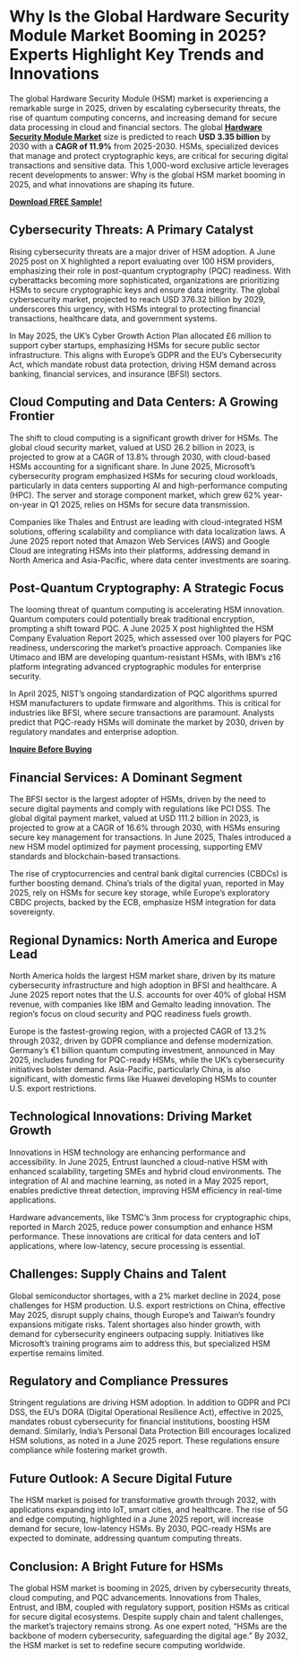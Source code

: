 # Why Is the Global Hardware Security Module Market Booming in 2025? Experts Highlight Key Trends and Innovations
The global Hardware Security Module (HSM) market is experiencing a remarkable surge in 2025, driven by escalating cybersecurity threats, the rise of quantum computing concerns, and increasing demand for secure data processing in cloud and financial sectors. The global [**Hardware Security Module Market**](https://www.nextmsc.com/report/hardware-security-module-market-se3100) size is predicted to reach **USD 3.35 billion** by 2030 with a **CAGR of 11.9%** from 2025-2030. HSMs, specialized devices that manage and protect cryptographic keys, are critical for securing digital transactions and sensitive data. This 1,000-word exclusive article leverages recent developments to answer: Why is the global HSM market booming in 2025, and what innovations are shaping its future.

[**Download FREE Sample!**](https://www.nextmsc.com/hardware-security-module-market-se3100/request-sample)

## Cybersecurity Threats: A Primary Catalyst

Rising cybersecurity threats are a major driver of HSM adoption. A June 2025 post on X highlighted a report evaluating over 100 HSM providers, emphasizing their role in post-quantum cryptography (PQC) readiness. With cyberattacks becoming more sophisticated, organizations are prioritizing HSMs to secure cryptographic keys and ensure data integrity. The global cybersecurity market, projected to reach USD 376.32 billion by 2029, underscores this urgency, with HSMs integral to protecting financial transactions, healthcare data, and government systems.

In May 2025, the UK’s Cyber Growth Action Plan allocated £6 million to support cyber startups, emphasizing HSMs for secure public sector infrastructure. This aligns with Europe’s GDPR and the EU’s Cybersecurity Act, which mandate robust data protection, driving HSM demand across banking, financial services, and insurance (BFSI) sectors.

## Cloud Computing and Data Centers: A Growing Frontier

The shift to cloud computing is a significant growth driver for HSMs. The global cloud security market, valued at USD 26.2 billion in 2023, is projected to grow at a CAGR of 13.8% through 2030, with cloud-based HSMs accounting for a significant share. In June 2025, Microsoft’s cybersecurity program emphasized HSMs for securing cloud workloads, particularly in data centers supporting AI and high-performance computing (HPC). The server and storage component market, which grew 62% year-on-year in Q1 2025, relies on HSMs for secure data transmission.

Companies like Thales and Entrust are leading with cloud-integrated HSM solutions, offering scalability and compliance with data localization laws. A June 2025 report noted that Amazon Web Services (AWS) and Google Cloud are integrating HSMs into their platforms, addressing demand in North America and Asia-Pacific, where data center investments are soaring.

## Post-Quantum Cryptography: A Strategic Focus

The looming threat of quantum computing is accelerating HSM innovation. Quantum computers could potentially break traditional encryption, prompting a shift toward PQC. A June 2025 X post highlighted the HSM Company Evaluation Report 2025, which assessed over 100 players for PQC readiness, underscoring the market’s proactive approach. Companies like Utimaco and IBM are developing quantum-resistant HSMs, with IBM’s z16 platform integrating advanced cryptographic modules for enterprise security.

In April 2025, NIST’s ongoing standardization of PQC algorithms spurred HSM manufacturers to update firmware and algorithms. This is critical for industries like BFSI, where secure transactions are paramount. Analysts predict that PQC-ready HSMs will dominate the market by 2030, driven by regulatory mandates and enterprise adoption.

[**Inquire Before Buying**](https://www.nextmsc.com/hardware-security-module-market-se3100/inquire-before-buying)

## Financial Services: A Dominant Segment

The BFSI sector is the largest adopter of HSMs, driven by the need to secure digital payments and comply with regulations like PCI DSS. The global digital payment market, valued at USD 111.2 billion in 2023, is projected to grow at a CAGR of 16.6% through 2030, with HSMs ensuring secure key management for transactions. In June 2025, Thales introduced a new HSM model optimized for payment processing, supporting EMV standards and blockchain-based transactions.

The rise of cryptocurrencies and central bank digital currencies (CBDCs) is further boosting demand. China’s trials of the digital yuan, reported in May 2025, rely on HSMs for secure key storage, while Europe’s exploratory CBDC projects, backed by the ECB, emphasize HSM integration for data sovereignty.

## Regional Dynamics: North America and Europe Lead

North America holds the largest HSM market share, driven by its mature cybersecurity infrastructure and high adoption in BFSI and healthcare. A June 2025 report notes that the U.S. accounts for over 40% of global HSM revenue, with companies like IBM and Gemalto leading innovation. The region’s focus on cloud security and PQC readiness fuels growth.

Europe is the fastest-growing region, with a projected CAGR of 13.2% through 2032, driven by GDPR compliance and defense modernization. Germany’s €1 billion quantum computing investment, announced in May 2025, includes funding for PQC-ready HSMs, while the UK’s cybersecurity initiatives bolster demand. Asia-Pacific, particularly China, is also significant, with domestic firms like Huawei developing HSMs to counter U.S. export restrictions.

## Technological Innovations: Driving Market Growth

Innovations in HSM technology are enhancing performance and accessibility. In June 2025, Entrust launched a cloud-native HSM with enhanced scalability, targeting SMEs and hybrid cloud environments. The integration of AI and machine learning, as noted in a May 2025 report, enables predictive threat detection, improving HSM efficiency in real-time applications.

Hardware advancements, like TSMC’s 3nm process for cryptographic chips, reported in March 2025, reduce power consumption and enhance HSM performance. These innovations are critical for data centers and IoT applications, where low-latency, secure processing is essential.

## Challenges: Supply Chains and Talent

Global semiconductor shortages, with a 2% market decline in 2024, pose challenges for HSM production. U.S. export restrictions on China, effective May 2025, disrupt supply chains, though Europe’s and Taiwan’s foundry expansions mitigate risks. Talent shortages also hinder growth, with demand for cybersecurity engineers outpacing supply. Initiatives like Microsoft’s training programs aim to address this, but specialized HSM expertise remains limited.

## Regulatory and Compliance Pressures

Stringent regulations are driving HSM adoption. In addition to GDPR and PCI DSS, the EU’s DORA (Digital Operational Resilience Act), effective in 2025, mandates robust cybersecurity for financial institutions, boosting HSM demand. Similarly, India’s Personal Data Protection Bill encourages localized HSM solutions, as noted in a June 2025 report. These regulations ensure compliance while fostering market growth.

## Future Outlook: A Secure Digital Future

The HSM market is poised for transformative growth through 2032, with applications expanding into IoT, smart cities, and healthcare. The rise of 5G and edge computing, highlighted in a June 2025 report, will increase demand for secure, low-latency HSMs. By 2030, PQC-ready HSMs are expected to dominate, addressing quantum computing threats.

## Conclusion: A Bright Future for HSMs

The global HSM market is booming in 2025, driven by cybersecurity threats, cloud computing, and PQC advancements. Innovations from Thales, Entrust, and IBM, coupled with regulatory support, position HSMs as critical for secure digital ecosystems. Despite supply chain and talent challenges, the market’s trajectory remains strong. As one expert noted, “HSMs are the backbone of modern cybersecurity, safeguarding the digital age.” By 2032, the HSM market is set to redefine secure computing worldwide.
